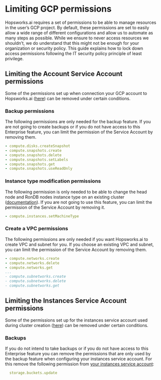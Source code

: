 # Limiting GCP permissions

Hopsworks.ai requires a set of permissions to be able to manage resources in the user’s GCP project.
By default, these permissions are set to easily allow a wide range of different configurations and allow
us to automate as many steps as possible. While we ensure to never access resources we shouldn’t,
we do understand that this might not be enough for your organization or security policy.
This guide explains how to lock down access permissions following the IT security policy principle of least privilege.

## Limiting the Account Service Account permissions

Some of the permissions set up when connection your GCP account to Hopsworks.ai ([here](getting_started.md#step-1-connecting-your-gcp-account)) can be removed under certain conditions.

### Backup permissions

The following permissions are only needed for the backup feature. If you are not going to create backups or if you do not have access to this Enterprise feature, you can limit the permission of the Service Account by removing them.

```yaml
- compute.disks.createSnapshot
- compute.snapshots.create
- compute.snapshots.delete
- compute.snapshots.setLabels
- compute.snapshots.get
- compute.snapshots.useReadOnly
```

### Instance type modification permissions

The following permission is only needed to be able to change the head node and RonDB nodes instance type on an existing cluster ([documentation](../common/scalingup.md)). If you are not going to use this feature, you can limit the permission of the Service Account by removing it.

```yaml
- compute.instances.setMachineType
```
### Create a VPC permissions
The following permissions are only needed if you want Hopsworks.ai to create VPC and subnet for you.
If you choose an existing VPC and subnet, you can limit the permission of the Service Account by removing them. 

```yaml
- compute.networks.create
- compute.networks.delete
- compute.networks.get
...
- compute.subnetworks.create
- compute.subnetworks.delete
- compute.subnetworks.get
```

## Limiting the Instances Service Account permissions

Some of the permissions set up for the instances service account used during cluster creation ([here](cluster_creation.md#step-4-select-the-service-account)) can be removed under certain conditions.

### Backups

If you do not intend to take backups or if you do not have access to this Enterprise feature you can remove the permissions that are only used by the backup feature when configuring your instances service account.
For this remove the following permission from [your instances service account](getting_started.md#step-21-creating-a-custom-role-for-accessing-storage):

```yaml
  storage.buckets.update
```